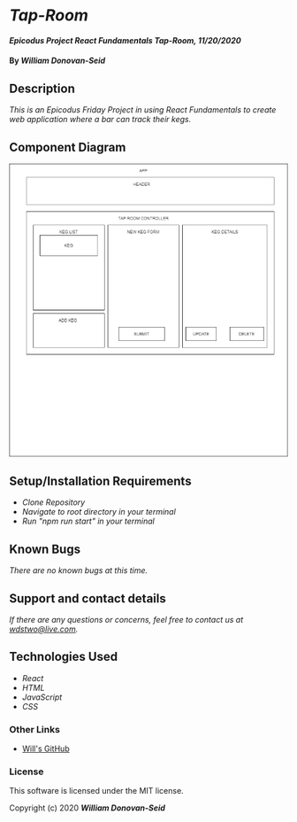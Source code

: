 # _Tap-Room_

#### _Epicodus Project React Fundamentals Tap-Room, 11/20/2020_

#### By _**William Donovan-Seid**_

## Description

_This is an Epicodus Friday Project in using React Fundamentals to create web application where a bar can track their kegs._

## Component Diagram

![Diagram image](./Tap-Room_Component_Diagram.png)

## Setup/Installation Requirements

* _Clone Repository_
* _Navigate to root directory in your terminal_
* _Run "npm run start" in your terminal_

## Known Bugs

_There are no known bugs at this time._

## Support and contact details

_If there are any questions or concerns, feel free to contact us at wdstwo@live.com._

## Technologies Used

* _React_
* _HTML_
* _JavaScript_
* _CSS_

### Other Links

* [Will's GitHub](https://github.com/wdonovanseid)

### License

This software is licensed under the MIT license.

Copyright (c) 2020 **_William Donovan-Seid_**